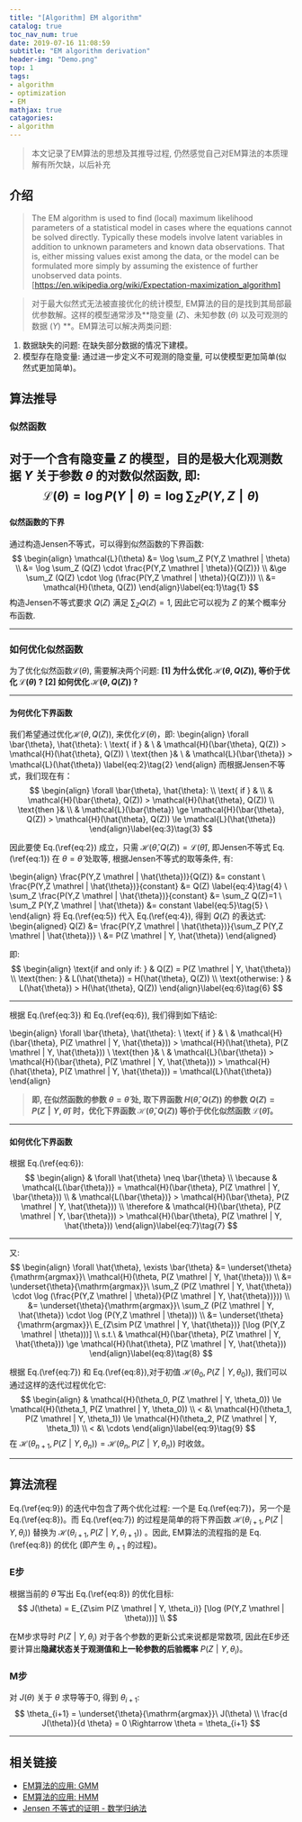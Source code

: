 ```yaml
---
title: "[Algorithm] EM algorithm"
catalog: true
toc_nav_num: true
date: 2019-07-16 11:08:59
subtitle: "EM algorithm derivation"
header-img: "Demo.png"
top: 1
tags:
- algorithm
- optimization
- EM
mathjax: true
catagories:
- algorithm
---
```


> 本文记录了EM算法的思想及其推导过程, 仍然感觉自己对EM算法的本质理解有所欠缺，以后补充

## 介绍
> The EM algorithm is used to find (local) maximum likelihood parameters of a statistical model in cases where the equations cannot be solved directly. Typically these models involve latent variables in addition to unknown parameters and known data observations. That is, either missing values exist among the data, or the model can be formulated more simply by assuming the existence of further unobserved data points.  
[https://en.wikipedia.org/wiki/Expectation-maximization_algorithm]

<!-- -->
> 对于最大似然式无法被直接优化的统计模型, EM算法的目的是找到其局部最优参数解。这样的模型通常涉及**隐变量 ($Z$)、未知参数 ($\theta$) 以及可观测的数据 ($Y$) **。EM算法可以解决两类问题:  
1. 数据缺失的问题: 在缺失部分数据的情况下建模。  
2. 模型存在隐变量: 通过进一步定义不可观测的隐变量, 可以使模型更加简单(似然式更加简单)。

## 算法推导

### 似然函数
对于一个含有隐变量 $Z$ 的模型，目的是极大化观测数据 $Y$ 关于参数 $\theta$ 的对数似然函数, 即:
$$
\mathcal{L}(\theta) =\log P(Y\mathrel|\theta) = \log \sum_Z P(Y,Z \mathrel | \theta) 
$$
---

#### 似然函数的下界
通过构造Jensen不等式，可以得到似然函数的下界函数:
$$
\begin{align}
\mathcal{L}(\theta) &= \log \sum_Z P(Y,Z \mathrel | \theta) \\
                    &= \log \sum_Z (Q(Z) \cdot \frac{P(Y,Z \mathrel | \theta)}{Q(Z)}) \\
                    &\ge \sum_Z (Q(Z) \cdot \log (\frac{P(Y,Z \mathrel | \theta)}{Q(Z)})) \\
                    &= \mathcal{H}(\theta, Q(Z))
\end{align}\label{eq:1}\tag{1} 
$$
构造Jensen不等式要求 $Q(Z)$ 满足 $\sum_Z Q(Z)=1$, 因此它可以视为 $Z$ 的某个概率分布函数.

---
### 如何优化似然函数
为了优化似然函数$\mathcal{L}(\theta)$, 需要解决两个问题:
**[1] 为什么优化 $\mathcal{H}(\theta, Q(Z))$, 等价于优化 $\mathcal{L}(\theta)$ ?**
**[2] 如何优化 $\mathcal{H}(\theta, Q(Z))$ ?** 

---

#### 为何优化下界函数
我们希望通过优化$\mathcal{H}(\theta, Q(Z))$, 来优化$\mathcal{L}(\theta)$，即:
\begin{align}
\forall \bar{\theta}, \hat{\theta}: \\
\text{ if } &  \\
& \mathcal{H}(\bar{\theta}, Q(Z)) > \mathcal{H}(\hat{\theta}, Q(Z)) \\
\text{then }&  \\
& \mathcal{L}(\bar{\theta}) > \mathcal{L}(\hat{\theta}) \label{eq:2}\tag{2}
\end{align}
而根据Jensen不等式，我们现在有：
$$
\begin{align}
\forall \bar{\theta}, \hat{\theta}: \\
\text{ if } &  \\
& \mathcal{H}(\bar{\theta}, Q(Z)) > \mathcal{H}(\hat{\theta}, Q(Z)) \\
\text{then }&  \\
& \mathcal{L}(\bar{\theta}) \ge \mathcal{H}(\bar{\theta}, Q(Z)) > \mathcal{H}(\hat{\theta}, Q(Z)) \le \mathcal{L}(\hat{\theta})
\end{align}\label{eq:3}\tag{3}
$$ 

因此要使 Eq.(\ref{eq:2}) 成立，只需 $\mathcal{H}(\hat{\theta}, Q(Z)) = \mathcal{L}(\hat{\theta})$, 即Jensen不等式 Eq.(\ref{eq:1}) 在 $\theta=\hat{\theta}$ 处取等, 根据Jensen不等式的取等条件, 有:

\begin{align}
\frac{P(Y,Z \mathrel | \hat{\theta})}{Q(Z)}             &= constant \\
\frac{P(Y,Z \mathrel | \hat{\theta})}{constant}         &= Q(Z) \label{eq:4}\tag{4} \\
\sum_Z \frac{P(Y,Z \mathrel | \hat{\theta})}{constant}  &= \sum_Z Q(Z)=1 \\
\sum_Z P(Y,Z \mathrel | \hat{\theta})                   &= constant \label{eq:5}\tag{5} \\
\end{align}
将 Eq.(\ref{eq:5}) 代入 Eq.(\ref{eq:4}), 得到 $Q(Z)$ 的表达式:
\begin{aligned}
Q(Z)    &= \frac{P(Y,Z \mathrel | \hat{\theta})}{\sum_Z P(Y,Z \mathrel | \hat{\theta})} \\
        &= P(Z \mathrel | Y, \hat{\theta})
\end{aligned}

即:
$$
\begin{align}
\text{if and only if: } & Q(Z) = P(Z \mathrel | Y, \hat{\theta}) \\
\text{then: } & L(\hat{\theta}) = H(\hat{\theta}, Q(Z))  \\
\text{otherwise: } & L(\hat{\theta}) > H(\hat{\theta}, Q(Z))
\end{align}\label{eq:6}\tag{6}
$$

---

根据 Eq.(\ref{eq:3}) 和 Eq.(\ref{eq:6}), 我们得到如下结论:

\begin{align}
\forall \bar{\theta}, \hat{\theta}: \\
\text{ if } &  \\
& \mathcal{H}(\bar{\theta}, P(Z \mathrel | Y, \hat{\theta})) > \mathcal{H}(\hat{\theta}, P(Z \mathrel | Y, \hat{\theta})) \\
\text{then }&  \\
& \mathcal{L}(\bar{\theta}) > \mathcal{H}(\bar{\theta}, P(Z \mathrel | Y, \hat{\theta})) > \mathcal{H}(\hat{\theta}, P(Z \mathrel | Y, \hat{\theta})) = \mathcal{L}(\hat{\theta})
\end{align}

> **即, 在似然函数的参数 $\theta = \hat{\theta}$ 处, 取下界函数 $H(\hat{\theta}, Q(Z))$ 的参数 $Q(Z) = P(Z \mathrel | Y, \hat{\theta})$ 时，优化下界函数 $\mathcal{H}(\hat{\theta}, Q(Z))$ 等价于优化似然函数 $\mathcal{L}(\hat{\theta})$。**

---

#### 如何优化下界函数

根据 Eq.(\ref{eq:6}):
$$
\begin{align}
& \forall \hat{\theta} \neq \bar{\theta} \\
\because & \mathcal{L(\bar{\theta})} = \mathcal{H}(\bar{\theta}, P(Z \mathrel | Y, \bar{\theta})) \\
& \mathcal{L(\bar{\theta})} > \mathcal{H}(\bar{\theta}, P(Z \mathrel | Y, \hat{\theta})) \\
\therefore & \mathcal{H}(\bar{\theta}, P(Z \mathrel | Y, \bar{\theta})) > \mathcal{H}(\bar{\theta}, P(Z \mathrel | Y, \hat{\theta}))
\end{align}\label{eq:7}\tag{7}
$$

---
又:
$$
\begin{align}
\forall \hat{\theta},  \exists \bar{\theta} &= \underset{\theta}{\mathrm{argmax}}\ \mathcal{H}(\theta, P(Z \mathrel | Y, \hat{\theta})) \\
&= \underset{\theta}{\mathrm{argmax}}\ \sum_Z (P(Z \mathrel | Y, \hat{\theta}) \cdot \log (\frac{P(Y,Z \mathrel | \theta)}{P(Z \mathrel | Y, \hat{\theta})})) \\
&= \underset{\theta}{\mathrm{argmax}}\ \sum_Z (P(Z \mathrel | Y, \hat{\theta}) \cdot \log (P(Y,Z \mathrel | \theta))) \\
&= \underset{\theta}{\mathrm{argmax}}\ E_{Z\sim P(Z \mathrel | Y, \hat{\theta})} [\log (P(Y,Z \mathrel | \theta)))] \\
s.t.\  & \mathcal{H}(\bar{\theta}, P(Z \mathrel | Y, \hat{\theta})) \ge \mathcal{H}(\hat{\theta}, P(Z \mathrel | Y, \hat{\theta}))
\end{align}\label{eq:8}\tag{8}
$$

根据 Eq.(\ref{eq:7}) 和 Eq.(\ref{eq:8}),对于初值 $\mathcal{H}(\theta_0, P(Z \mathrel | Y, \theta_0))$, 我们可以通过这样的迭代过程优化它: 
$$
\begin{align}
& \mathcal{H}(\theta_0, P(Z \mathrel | Y, \theta_0)) \le \mathcal{H}(\theta_1, P(Z \mathrel | Y, \theta_0)) \\
< &\ \mathcal{H}(\theta_1, P(Z \mathrel | Y, \theta_1)) \le \mathcal{H}(\theta_2, P(Z \mathrel | Y, \theta_1)) \\
< &\ \cdots
\end{align}\label{eq:9}\tag{9}
$$
在 $\mathcal{H}(\theta_{n+1}, P(Z \mathrel | Y, \theta_{n}))=\mathcal{H}(\theta_{n}, P(Z \mathrel | Y, \theta_{n}))$ 时收敛。

---

## 算法流程

Eq.(\ref{eq:9}) 的迭代中包含了两个优化过程: 一个是 Eq.(\ref{eq:7})，另一个是 Eq.(\ref{eq:8})。而 Eq.(\ref{eq:7}) 的过程是简单的将下界函数  $\mathcal{H}(\theta_{i+1}, P(Z \mathrel | Y, \theta_{i}))$ 替换为 $\mathcal{H}(\theta_{i+1}, P(Z \mathrel | Y, \theta_{i+1}))$ 。因此, EM算法的流程指的是 Eq.(\ref{eq:8}) 的优化 (即产生 $\theta_{i+1}$ 的过程)。

### E步

根据当前的 $\hat{\theta}$ 写出 Eq.(\ref{eq:8}) 的优化目标:
$$
J(\theta) = E_{Z\sim P(Z \mathrel | Y, \theta_i)} [\log (P(Y,Z \mathrel | \theta)))] \\
$$

在M步求导时 $P(Z \mathrel | Y, \theta_i)$ 对于各个参数的更新公式来说都是常数项, 因此在E步还要计算出**隐藏状态关于观测值和上一轮参数的后验概率** $P(Z \mathrel | Y, \theta_i)$。

### M步

对 $J(\theta)$ 关于 $\theta$ 求导等于0, 得到 $\theta_{i+1}$:
$$
\theta_{i+1} = \underset{\theta}{\mathrm{argmax}}\ J(\theta) \\
\frac{d J(\theta)}{d \theta} = 0  \Rightarrow  \theta = \theta_{i+1}
$$

---


## 相关链接

- [EM算法的应用: GMM](/article/GMM)
- [EM算法的应用: HMM](/article/HMM)
- [Jensen 不等式的证明 - 数学归纳法](/pdfs/jensen_inequality.pdf)
